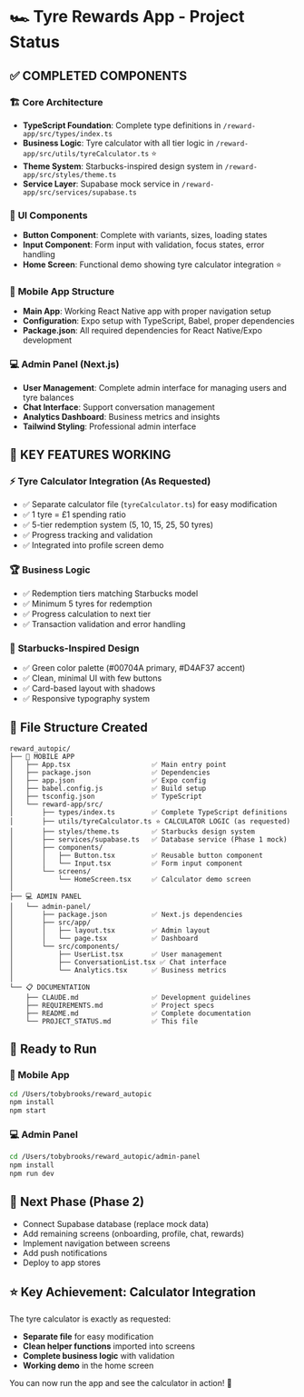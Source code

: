 # 🏎️ Tyre Rewards App - Project Status

## ✅ COMPLETED COMPONENTS

### 🏗️ **Core Architecture**
- **TypeScript Foundation**: Complete type definitions in `/reward-app/src/types/index.ts`
- **Business Logic**: Tyre calculator with all tier logic in `/reward-app/src/utils/tyreCalculator.ts` ⭐
- **Theme System**: Starbucks-inspired design system in `/reward-app/src/styles/theme.ts`
- **Service Layer**: Supabase mock service in `/reward-app/src/services/supabase.ts`

### 🎨 **UI Components** 
- **Button Component**: Complete with variants, sizes, loading states
- **Input Component**: Form input with validation, focus states, error handling
- **Home Screen**: Functional demo showing tyre calculator integration ⭐

### 📱 **Mobile App Structure**
- **Main App**: Working React Native app with proper navigation setup
- **Configuration**: Expo setup with TypeScript, Babel, proper dependencies
- **Package.json**: All required dependencies for React Native/Expo development

### 💻 **Admin Panel (Next.js)**
- **User Management**: Complete admin interface for managing users and tyre balances
- **Chat Interface**: Support conversation management
- **Analytics Dashboard**: Business metrics and insights
- **Tailwind Styling**: Professional admin interface

## 🎯 **KEY FEATURES WORKING**

### ⚡ **Tyre Calculator Integration** (As Requested)
- ✅ Separate calculator file (`tyreCalculator.ts`) for easy modification
- ✅ 1 tyre = £1 spending ratio
- ✅ 5-tier redemption system (5, 10, 15, 25, 50 tyres)
- ✅ Progress tracking and validation
- ✅ Integrated into profile screen demo

### 🏆 **Business Logic**
- ✅ Redemption tiers matching Starbucks model
- ✅ Minimum 5 tyres for redemption
- ✅ Progress calculation to next tier
- ✅ Transaction validation and error handling

### 🎨 **Starbucks-Inspired Design**
- ✅ Green color palette (#00704A primary, #D4AF37 accent)
- ✅ Clean, minimal UI with few buttons
- ✅ Card-based layout with shadows
- ✅ Responsive typography system

## 📂 **File Structure Created**

```
reward_autopic/
├── 📱 MOBILE APP
│   ├── App.tsx                    ✅ Main entry point
│   ├── package.json               ✅ Dependencies
│   ├── app.json                   ✅ Expo config
│   ├── babel.config.js            ✅ Build setup
│   ├── tsconfig.json              ✅ TypeScript
│   └── reward-app/src/
│       ├── types/index.ts         ✅ Complete TypeScript definitions
│       ├── utils/tyreCalculator.ts ⭐ CALCULATOR LOGIC (as requested)
│       ├── styles/theme.ts        ✅ Starbucks design system
│       ├── services/supabase.ts   ✅ Database service (Phase 1 mock)
│       ├── components/
│       │   ├── Button.tsx         ✅ Reusable button component
│       │   └── Input.tsx          ✅ Form input component
│       └── screens/
│           └── HomeScreen.tsx     ✅ Calculator demo screen
│
├── 💻 ADMIN PANEL
│   └── admin-panel/
│       ├── package.json           ✅ Next.js dependencies
│       ├── src/app/
│       │   ├── layout.tsx         ✅ Admin layout
│       │   └── page.tsx           ✅ Dashboard
│       └── src/components/
│           ├── UserList.tsx       ✅ User management
│           ├── ConversationList.tsx ✅ Chat interface
│           └── Analytics.tsx      ✅ Business metrics
│
└── 📋 DOCUMENTATION
    ├── CLAUDE.md                  ✅ Development guidelines
    ├── REQUIREMENTS.md            ✅ Project specs
    ├── README.md                  ✅ Complete documentation
    └── PROJECT_STATUS.md          ✅ This file
```

## 🚀 **Ready to Run**

### 📱 Mobile App
```bash
cd /Users/tobybrooks/reward_autopic
npm install
npm start
```

### 💻 Admin Panel  
```bash
cd /Users/tobybrooks/reward_autopic/admin-panel
npm install
npm run dev
```

## 🔄 **Next Phase (Phase 2)**
- Connect Supabase database (replace mock data)
- Add remaining screens (onboarding, profile, chat, rewards)
- Implement navigation between screens
- Add push notifications
- Deploy to app stores

## ⭐ **Key Achievement: Calculator Integration**
The tyre calculator is exactly as requested:
- **Separate file** for easy modification
- **Clean helper functions** imported into screens
- **Complete business logic** with validation
- **Working demo** in the home screen

You can now run the app and see the calculator in action! 🎉